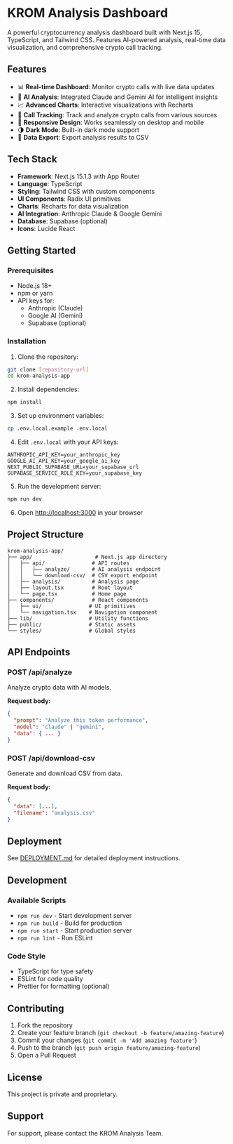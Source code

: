 # KROM Analysis Dashboard
<!-- Force rebuild to propagate env vars - 2025-07-29 -->

A powerful cryptocurrency analysis dashboard built with Next.js 15, TypeScript, and Tailwind CSS. Features AI-powered analysis, real-time data visualization, and comprehensive crypto call tracking.

## Features

- 📊 **Real-time Dashboard**: Monitor crypto calls with live data updates
- 🤖 **AI Analysis**: Integrated Claude and Gemini AI for intelligent insights
- 📈 **Advanced Charts**: Interactive visualizations with Recharts
- 🎯 **Call Tracking**: Track and analyze crypto calls from various sources
- 📱 **Responsive Design**: Works seamlessly on desktop and mobile
- 🌗 **Dark Mode**: Built-in dark mode support
- 💾 **Data Export**: Export analysis results to CSV

## Tech Stack

- **Framework**: Next.js 15.1.3 with App Router
- **Language**: TypeScript
- **Styling**: Tailwind CSS with custom components
- **UI Components**: Radix UI primitives
- **Charts**: Recharts for data visualization
- **AI Integration**: Anthropic Claude & Google Gemini
- **Database**: Supabase (optional)
- **Icons**: Lucide React

## Getting Started

### Prerequisites

- Node.js 18+ 
- npm or yarn
- API keys for:
  - Anthropic (Claude)
  - Google AI (Gemini)
  - Supabase (optional)

### Installation

1. Clone the repository:
```bash
git clone [repository-url]
cd krom-analysis-app
```

2. Install dependencies:
```bash
npm install
```

3. Set up environment variables:
```bash
cp .env.local.example .env.local
```

4. Edit `.env.local` with your API keys:
```env
ANTHROPIC_API_KEY=your_anthropic_key
GOOGLE_AI_API_KEY=your_google_ai_key
NEXT_PUBLIC_SUPABASE_URL=your_supabase_url
SUPABASE_SERVICE_ROLE_KEY=your_supabase_key
```

5. Run the development server:
```bash
npm run dev
```

6. Open [http://localhost:3000](http://localhost:3000) in your browser

## Project Structure

```
krom-analysis-app/
├── app/                    # Next.js app directory
│   ├── api/               # API routes
│   │   ├── analyze/       # AI analysis endpoint
│   │   └── download-csv/  # CSV export endpoint
│   ├── analysis/          # Analysis page
│   ├── layout.tsx         # Root layout
│   └── page.tsx           # Home page
├── components/            # React components
│   ├── ui/               # UI primitives
│   └── navigation.tsx    # Navigation component
├── lib/                  # Utility functions
├── public/               # Static assets
└── styles/               # Global styles
```

## API Endpoints

### POST /api/analyze
Analyze crypto data with AI models.

**Request body:**
```json
{
  "prompt": "Analyze this token performance",
  "model": "claude" | "gemini",
  "data": { ... }
}
```

### POST /api/download-csv
Generate and download CSV from data.

**Request body:**
```json
{
  "data": [...],
  "filename": "analysis.csv"
}
```

## Deployment

See [DEPLOYMENT.md](./DEPLOYMENT.md) for detailed deployment instructions.

## Development

### Available Scripts

- `npm run dev` - Start development server
- `npm run build` - Build for production
- `npm run start` - Start production server
- `npm run lint` - Run ESLint

### Code Style

- TypeScript for type safety
- ESLint for code quality
- Prettier for formatting (optional)

## Contributing

1. Fork the repository
2. Create your feature branch (`git checkout -b feature/amazing-feature`)
3. Commit your changes (`git commit -m 'Add amazing feature'`)
4. Push to the branch (`git push origin feature/amazing-feature`)
5. Open a Pull Request

## License

This project is private and proprietary.

## Support

For support, please contact the KROM Analysis Team.
